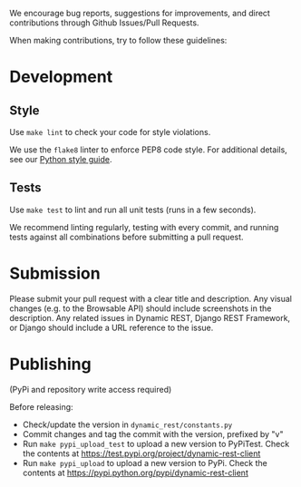 We encourage bug reports, suggestions for improvements, and direct contributions through Github Issues/Pull Requests.

When making contributions, try to follow these guidelines:

# Development

## Style

Use `make lint` to check your code for style violations.

We use the `flake8` linter to enforce PEP8 code style. 
For additional details, see our [Python style guide](https://github.com/AltSchool/Python).

## Tests

Use `make test` to lint and run all unit tests (runs in a few seconds).

We recommend linting regularly, testing with every commit, and running tests against all combinations before submitting a pull request.

# Submission

Please submit your pull request with a clear title and description.
Any visual changes (e.g. to the Browsable API) should include screenshots in the description.
Any related issues in Dynamic REST, Django REST Framework, or Django should include a URL reference to the issue.

# Publishing

(PyPi and repository write access required)

Before releasing:

- Check/update the version in `dynamic_rest/constants.py`
- Commit changes and tag the commit with the version, prefixed by "v"
- Run `make pypi_upload_test` to upload a new version to PyPiTest. Check the contents at https://test.pypi.org/project/dynamic-rest-client
- Run `make pypi_upload` to upload a new version to PyPi. Check the contents at https://pypi.python.org/pypi/dynamic-rest-client
